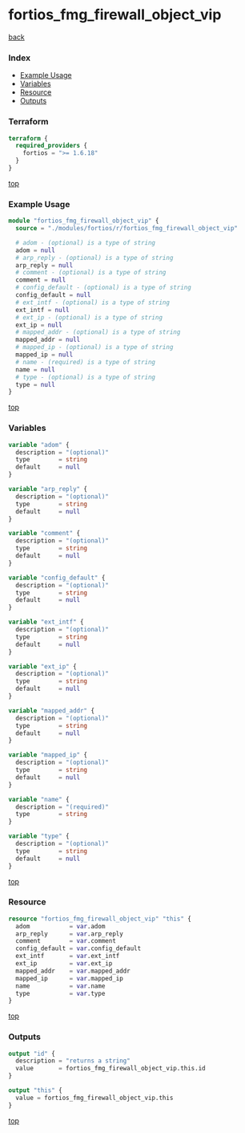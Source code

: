 # fortios_fmg_firewall_object_vip

[back](../fortios.md)

### Index

- [Example Usage](#example-usage)
- [Variables](#variables)
- [Resource](#resource)
- [Outputs](#outputs)

### Terraform

```terraform
terraform {
  required_providers {
    fortios = ">= 1.6.18"
  }
}
```

[top](#index)

### Example Usage

```terraform
module "fortios_fmg_firewall_object_vip" {
  source = "./modules/fortios/r/fortios_fmg_firewall_object_vip"

  # adom - (optional) is a type of string
  adom = null
  # arp_reply - (optional) is a type of string
  arp_reply = null
  # comment - (optional) is a type of string
  comment = null
  # config_default - (optional) is a type of string
  config_default = null
  # ext_intf - (optional) is a type of string
  ext_intf = null
  # ext_ip - (optional) is a type of string
  ext_ip = null
  # mapped_addr - (optional) is a type of string
  mapped_addr = null
  # mapped_ip - (optional) is a type of string
  mapped_ip = null
  # name - (required) is a type of string
  name = null
  # type - (optional) is a type of string
  type = null
}
```

[top](#index)

### Variables

```terraform
variable "adom" {
  description = "(optional)"
  type        = string
  default     = null
}

variable "arp_reply" {
  description = "(optional)"
  type        = string
  default     = null
}

variable "comment" {
  description = "(optional)"
  type        = string
  default     = null
}

variable "config_default" {
  description = "(optional)"
  type        = string
  default     = null
}

variable "ext_intf" {
  description = "(optional)"
  type        = string
  default     = null
}

variable "ext_ip" {
  description = "(optional)"
  type        = string
  default     = null
}

variable "mapped_addr" {
  description = "(optional)"
  type        = string
  default     = null
}

variable "mapped_ip" {
  description = "(optional)"
  type        = string
  default     = null
}

variable "name" {
  description = "(required)"
  type        = string
}

variable "type" {
  description = "(optional)"
  type        = string
  default     = null
}
```

[top](#index)

### Resource

```terraform
resource "fortios_fmg_firewall_object_vip" "this" {
  adom           = var.adom
  arp_reply      = var.arp_reply
  comment        = var.comment
  config_default = var.config_default
  ext_intf       = var.ext_intf
  ext_ip         = var.ext_ip
  mapped_addr    = var.mapped_addr
  mapped_ip      = var.mapped_ip
  name           = var.name
  type           = var.type
}
```

[top](#index)

### Outputs

```terraform
output "id" {
  description = "returns a string"
  value       = fortios_fmg_firewall_object_vip.this.id
}

output "this" {
  value = fortios_fmg_firewall_object_vip.this
}
```

[top](#index)
